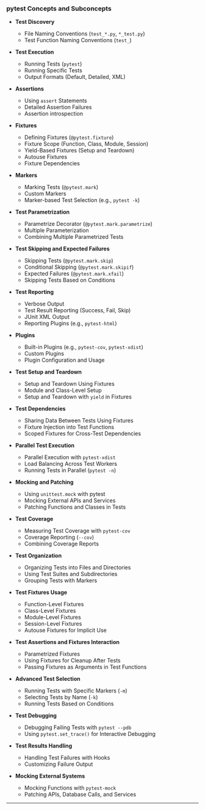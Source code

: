 
### pytest Concepts and Subconcepts

- **Test Discovery**
  - File Naming Conventions (`test_*.py`, `*_test.py`)
  - Test Function Naming Conventions (`test_`)
  
- **Test Execution**
  - Running Tests (`pytest`)
  - Running Specific Tests
  - Output Formats (Default, Detailed, XML)
  
- **Assertions**
  - Using `assert` Statements
  - Detailed Assertion Failures
  - Assertion introspection
  
- **Fixtures**
  - Defining Fixtures (`@pytest.fixture`)
  - Fixture Scope (Function, Class, Module, Session)
  - Yield-Based Fixtures (Setup and Teardown)
  - Autouse Fixtures
  - Fixture Dependencies
  
- **Markers**
  - Marking Tests (`@pytest.mark`)
  - Custom Markers
  - Marker-based Test Selection (e.g., `pytest -k`)

- **Test Parametrization**
  - Parametrize Decorator (`@pytest.mark.parametrize`)
  - Multiple Parameterization
  - Combining Multiple Parametrized Tests

- **Test Skipping and Expected Failures**
  - Skipping Tests (`@pytest.mark.skip`)
  - Conditional Skipping (`@pytest.mark.skipif`)
  - Expected Failures (`@pytest.mark.xfail`)
  - Skipping Tests Based on Conditions
  
- **Test Reporting**
  - Verbose Output
  - Test Result Reporting (Success, Fail, Skip)
  - JUnit XML Output
  - Reporting Plugins (e.g., `pytest-html`)
  
- **Plugins**
  - Built-in Plugins (e.g., `pytest-cov`, `pytest-xdist`)
  - Custom Plugins
  - Plugin Configuration and Usage
  
- **Test Setup and Teardown**
  - Setup and Teardown Using Fixtures
  - Module and Class-Level Setup
  - Setup and Teardown with `yield` in Fixtures
  
- **Test Dependencies**
  - Sharing Data Between Tests Using Fixtures
  - Fixture Injection into Test Functions
  - Scoped Fixtures for Cross-Test Dependencies
  
- **Parallel Test Execution**
  - Parallel Execution with `pytest-xdist`
  - Load Balancing Across Test Workers
  - Running Tests in Parallel (`pytest -n`)
  
- **Mocking and Patching**
  - Using `unittest.mock` with pytest
  - Mocking External APIs and Services
  - Patching Functions and Classes in Tests
  
- **Test Coverage**
  - Measuring Test Coverage with `pytest-cov`
  - Coverage Reporting (`--cov`)
  - Combining Coverage Reports
  
- **Test Organization**
  - Organizing Tests into Files and Directories
  - Using Test Suites and Subdirectories
  - Grouping Tests with Markers
  
- **Test Fixtures Usage**
  - Function-Level Fixtures
  - Class-Level Fixtures
  - Module-Level Fixtures
  - Session-Level Fixtures
  - Autouse Fixtures for Implicit Use
  
- **Test Assertions and Fixtures Interaction**
  - Parametrized Fixtures
  - Using Fixtures for Cleanup After Tests
  - Passing Fixtures as Arguments in Test Functions
  
- **Advanced Test Selection**
  - Running Tests with Specific Markers (`-m`)
  - Selecting Tests by Name (`-k`)
  - Running Tests Based on Conditions
  
- **Test Debugging**
  - Debugging Failing Tests with `pytest --pdb`
  - Using `pytest.set_trace()` for Interactive Debugging
  
- **Test Results Handling**
  - Handling Test Failures with Hooks
  - Customizing Failure Output
  
- **Mocking External Systems**
  - Mocking Functions with `pytest-mock`
  - Patching APIs, Database Calls, and Services

---